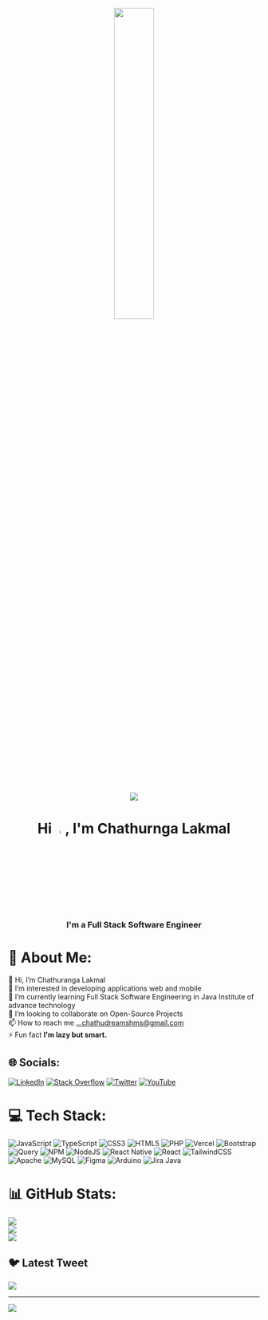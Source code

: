 <p align="center">
  <img width="40%" height="auto" src="https://github.com/Adam-pw/Adam-pw/blob/main/animation_500_kxa883sd.gif">
</p>
<p align="center">
  <img src="https://readme-typing-svg.herokuapp.com?center=true&vCenter=true&lines=Hi%2C+I'm+Chathuranga+Lakmal+;Software+Engineer+Student;And+Full+Stack+Developer">
</p>
<h1 align="center">Hi <img src="https://raw.githubusercontent.com/MartinHeinz/MartinHeinz/master/wave.gif" width="4%">, I'm Chathurnga Lakmal</h1>
<h3 align="center">I'm a  Full Stack Software Engineer</h3>




# 💫 About Me:
👋 Hi, I’m Chathuranga Lakmal<br>👀 I’m interested in developing applications web and mobile<br>🌱 I’m currently learning Full Stack Software Engineering in Java Institute of advance technology<br>💞️ I’m looking to collaborate on Open-Source Projects<br>📫 How to reach me ...chathudreamshms@gmail.com<br>⚡ Fun fact **I'm lazy but smart.**


## 🌐 Socials:
[![LinkedIn](https://img.shields.io/badge/LinkedIn-%230077B5.svg?logo=linkedin&logoColor=white)](https://linkedin.com/in/https://www.linkedin.com/in/chathuranga-lakmal-a69616206/) [![Stack Overflow](https://img.shields.io/badge/-Stackoverflow-FE7A16?logo=stack-overflow&logoColor=white)](https://stackoverflow.com/users/21402623) [![Twitter](https://img.shields.io/badge/Twitter-%231DA1F2.svg?logo=Twitter&logoColor=white)](https://twitter.com/https://twitter.com/slblackeagle) [![YouTube](https://img.shields.io/badge/YouTube-%23FF0000.svg?logo=YouTube&logoColor=white)](https://youtube.com/@https://www.youtube.com/@kdstudiogames3602) 

# 💻 Tech Stack:
![JavaScript](https://img.shields.io/badge/javascript-%23323330.svg?style=for-the-badge&logo=javascript&logoColor=%23F7DF1E) ![TypeScript](https://img.shields.io/badge/typescript-%23007ACC.svg?style=for-the-badge&logo=typescript&logoColor=white) ![CSS3](https://img.shields.io/badge/css3-%231572B6.svg?style=for-the-badge&logo=css3&logoColor=white) ![HTML5](https://img.shields.io/badge/html5-%23E34F26.svg?style=for-the-badge&logo=html5&logoColor=white) ![PHP](https://img.shields.io/badge/php-%23777BB4.svg?style=for-the-badge&logo=php&logoColor=white) ![Vercel](https://img.shields.io/badge/vercel-%23000000.svg?style=for-the-badge&logo=vercel&logoColor=white) ![Bootstrap](https://img.shields.io/badge/bootstrap-%23563D7C.svg?style=for-the-badge&logo=bootstrap&logoColor=white) ![jQuery](https://img.shields.io/badge/jquery-%230769AD.svg?style=for-the-badge&logo=jquery&logoColor=white) ![NPM](https://img.shields.io/badge/NPM-%23000000.svg?style=for-the-badge&logo=npm&logoColor=white) ![NodeJS](https://img.shields.io/badge/node.js-6DA55F?style=for-the-badge&logo=node.js&logoColor=white) ![React Native](https://img.shields.io/badge/react_native-%2320232a.svg?style=for-the-badge&logo=react&logoColor=%2361DAFB) ![React](https://img.shields.io/badge/react-%2320232a.svg?style=for-the-badge&logo=react&logoColor=%2361DAFB) ![TailwindCSS](https://img.shields.io/badge/tailwindcss-%2338B2AC.svg?style=for-the-badge&logo=tailwind-css&logoColor=white) ![Apache](https://img.shields.io/badge/apache-%23D42029.svg?style=for-the-badge&logo=apache&logoColor=white) ![MySQL](https://img.shields.io/badge/mysql-%2300f.svg?style=for-the-badge&logo=mysql&logoColor=white) 	![Figma](https://img.shields.io/badge/figma-%23F24E1E.svg?style=for-the-badge&logo=figma&logoColor=white) ![Arduino](https://img.shields.io/badge/-Arduino-00979D?style=for-the-badge&logo=Arduino&logoColor=white) ![Jira](https://img.shields.io/badge/jira-%230A0FFF.svg?style=for-the-badge&logo=jira&logoColor=white) Java
# 📊 GitHub Stats:
![](https://github-readme-stats.vercel.app/api?username=SL-BLACK-EAGLE&theme=blueberry&hide_border=false&include_all_commits=true&count_private=true)<br/>
![](https://github-readme-streak-stats.herokuapp.com/?user=SL-BLACK-EAGLE&theme=blueberry&hide_border=false)<br/>
![](https://github-readme-stats.vercel.app/api/top-langs/?username=SL-BLACK-EAGLE&theme=blueberry&hide_border=false&include_all_commits=true&count_private=true&layout=compact)

## 🐦 Latest Tweet
[![](https://gtce.itsvg.in/api?username=https://twitter.com/slblackeagle)](https://github.com/VishwaGauravIn/github-twitter-card-embed)

---
[![](https://visitcount.itsvg.in/api?id=SL-BLACK-EAGLE&icon=5&color=9)](https://visitcount.itsvg.in)

<!-- Proudly created with GPRM ( https://gprm.itsvg.in ) -->
